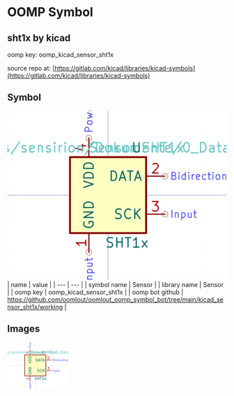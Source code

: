 # OOMP Symbol  
## sht1x  by kicad  
  
oomp key: oomp_kicad_sensor_sht1x  
  
source repo at: [https://gitlab.com/kicad/libraries/kicad-symbols](https://gitlab.com/kicad/libraries/kicad-symbols)  
## Symbol  
  
[![working.png](working_600.png)](working.png)  
| name | value | 
| --- | --- | 
| symbol name | Sensor | 
| library name | Sensor | 
| oomp key | oomp_kicad_sensor_sht1x | 
| oomp bot github | https://github.com/oomlout/oomlout_oomp_symbol_bot/tree/main/kicad_sensor_sht1x/working | 
## Images  
  
[![working.png](working_140.png)](working.png)  

